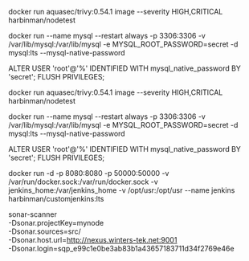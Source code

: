docker run aquasec/trivy:0.54.1 image --severity HIGH,CRITICAL harbinman/nodetest

docker run --name mysql --restart always -p 3306:3306 -v /var/lib/mysql:/var/lib/mysql -e MYSQL_ROOT_PASSWORD=secret -d mysql:lts --mysql-native-password

ALTER USER 'root'@'%' IDENTIFIED WITH mysql_native_password BY 'secret';
FLUSH PRIVILEGES;

docker run aquasec/trivy:0.54.1 image --severity HIGH,CRITICAL harbinman/nodetest

docker run --name mysql --restart always -p 3306:3306 -v /var/lib/mysql:/var/lib/mysql -e MYSQL_ROOT_PASSWORD=secret -d mysql:lts --mysql-native-password

ALTER USER 'root'@'%' IDENTIFIED WITH mysql_native_password BY 'secret';
FLUSH PRIVILEGES;


docker run -d -p 8080:8080 -p 50000:50000 -v /var/run/docker.sock:/var/run/docker.sock -v jenkins_home:/var/jenkins_home -v /opt/usr:/opt/usr --name jenkins harbinman/customjenkins:lts


sonar-scanner \
  -Dsonar.projectKey=mynode \
  -Dsonar.sources=src/ \
  -Dsonar.host.url=http://nexus.winters-tek.net:9001 \
  -Dsonar.login=sqp_e99c1e0be3ab83b1a43657183711d34f2769e46e